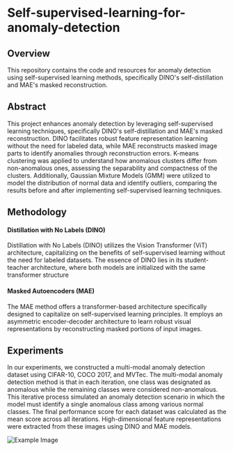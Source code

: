 # Self-supervised-learning-for-anomaly-detection

## Overview
This repository contains the code and resources for anomaly detection using self-supervised learning methods, specifically DINO's self-distillation and MAE's masked reconstruction.

## Abstract
This project enhances anomaly detection by leveraging self-supervised learning techniques, specifically DINO's self-distillation and MAE's masked reconstruction. DINO facilitates robust feature representation learning without the need for labeled data, while MAE reconstructs masked image parts to identify anomalies through reconstruction errors. K-means clustering was applied to understand how anomalous clusters differ from non-anomalous ones, assessing the separability and compactness of the clusters. Additionally, Gaussian Mixture Models (GMM) were utilized to model the distribution of normal data and identify outliers, comparing the results before and after implementing self-supervised learning techniques.

## Methodology

#### Distillation with No Labels (DINO)
Distillation with No Labels (DINO)  utilizes the Vision Transformer (ViT) architecture, capitalizing on the benefits of self-supervised learning without the need for labeled datasets. The essence of DINO lies in its student-teacher architecture, where both models are initialized with the same transformer structure

#### Masked Autoencoders (MAE)
The MAE method offers a transformer-based architecture specifically designed to capitalize on self-supervised learning principles. It employs an asymmetric encoder-decoder architecture to learn robust visual representations by reconstructing masked portions of input images.

## Experiments
In our experiments, we constructed a multi-modal anomaly detection dataset using CIFAR-10, COCO 2017, and MVTec. The multi-modal anomaly detection method is that in each iteration, one class was designated as anomalous while the remaining classes were considered non-anomalous. This iterative process simulated an anomaly detection scenario in which the model must identify a single anomalous class among various normal classes. The final performance score for each dataset was calculated as the mean score across all iterations. High-dimensional feature representations were extracted from these images using DINO and MAE models.

![Example Image](https://drive.google.com/uc?export=view&id=1TjUb2s3LJuKpM_vB9HPVaIE7qkFPBiXV)
